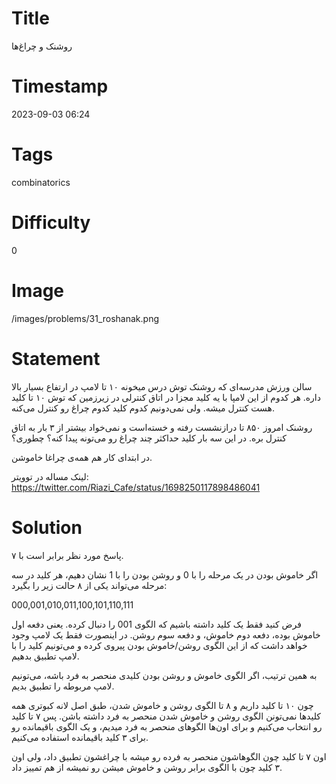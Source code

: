 # Title
روشنک و چراغ‌ها
# Timestamp
2023-09-03 06:24
# Tags
combinatorics
# Difficulty
0
# Image
/images/problems/31_roshanak.png
# Statement
سالن ورزش مدرسه‌ای که روشنک توش درس میخونه ۱۰ تا لامپ در ارتفاع بسیار بالا داره. هر کدوم از این لامپا با یه کلید مجزا در اتاق کنترلی در زیرزمین که توش ۱۰ تا کلید هست کنترل میشه. ولی نمی‌دونیم کدوم کلید کدوم چراغ رو کنترل می‌کنه.

روشنک امروز ۸۵۰ تا درازنشست رفته و خسته‌است و نمی‌خواد بیشتر از ۳ بار به اتاق کنترل بره. در این سه بار کلید حداکثر چند چراغ رو می‌تونه پیدا کنه؟ چطوری؟

در ابتدای کار هم همه‌ی چراغا خاموشن.

لینک مساله در توویتر: https://twitter.com/Riazi_Cafe/status/1698250117898486041

# Solution

پاسخ مورد نظر برابر است با ۷.

اگر خاموش بودن در یک مرحله را با 0 و روشن بودن را با 1 نشان دهیم، هر کلید در سه مرحله می‌تواند یکی از ۸ حالت زیر را بگیرد:

000,001,010,011,100,101,110,111

فرض کنید فقط یک کلید داشته باشیم که الگوی 001 را دنبال کرده. یعنی دفعه اول خاموش بوده، دفعه دوم خاموش، و دفعه سوم روشن. در اینصورت فقط یک لامپ وجود خواهد داشت که از این الگوی روشن/خاموش بودن پیروی کرده و می‌تونیم کلید را با لامپ تطبیق بدهیم.

به همین ترتیب، اگر الگوی خاموش و روشن بودن کلیدی منحصر به فرد باشه، می‌تونیم لامپ مربوطه را تطبیق بدیم.

چون ۱۰ تا کلید داریم و ۸ تا الگوی روشن و خاموش شدن، طبق اصل لانه کبوتری همه کلیدها نمی‌تونن الگوی روشن و خاموش شدن منحصر به فرد داشته باشن. پس ۷ تا کلید رو انتخاب می‌کنیم و برای اون‌ها الگوهای منحصر به فرد میدیم، و یک الگوی باقیمانده رو برای ۳ کلید باقیمانده استفاده می‌کنیم.

اون ۷ تا کلید چون الگوهاشون منحصر به فرده رو میشه با چراغشون تطبیق داد، ولی اون ۳ کلید چون با الگوی برابر روشن و خاموش میشن رو نمیشه از هم تمییز داد.
